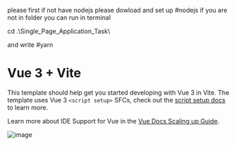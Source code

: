 please first if not have nodejs please dowload and set up 
#nodejs
if you are not in folder you can run in terminal

cd .\Single_Page_Application_Task\

and write
#yarn


# Vue 3 + Vite

This template should help get you started developing with Vue 3 in Vite. The template uses Vue 3 `<script setup>` SFCs, check out the [script setup docs](https://v3.vuejs.org/api/sfc-script-setup.html#sfc-script-setup) to learn more.

Learn more about IDE Support for Vue in the [Vue Docs Scaling up Guide](https://vuejs.org/guide/scaling-up/tooling.html#ide-support).

![image](https://github.com/user-attachments/assets/96276ab2-28a0-4f71-aa6a-b0709ba0bbe5)
